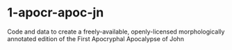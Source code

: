 # 1-apocr-apoc-jn
Code and data to create a freely-available, openly-licensed morphologically annotated edition of the First Apocryphal Apocalypse of John
